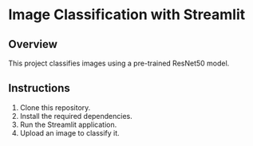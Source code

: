 # Image Classification with Streamlit

## Overview
This project classifies images using a pre-trained ResNet50 model. 

## Instructions
1. Clone this repository.
2. Install the required dependencies.
3. Run the Streamlit application.
4. Upload an image to classify it.

